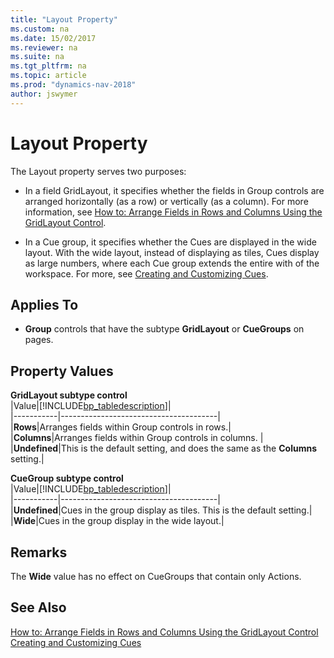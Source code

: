 ```yaml
---
title: "Layout Property"
ms.custom: na
ms.date: 15/02/2017
ms.reviewer: na
ms.suite: na
ms.tgt_pltfrm: na
ms.topic: article
ms.prod: "dynamics-nav-2018"
author: jswymer
---
```

# Layout Property
The Layout property serves two purposes:

-   In a field GridLayout, it specifies whether the fields in Group controls are arranged horizontally (as a row) or vertically (as a column). For more information, see  [How to: Arrange Fields in Rows and Columns Using the GridLayout Control](How-to--Arrange-Fields-in-Rows-and-Columns-Using-the-GridLayout-Control.md).

-   In a Cue group, it specifies whether the Cues are displayed in the wide layout. With the wide layout, instead of displaying as tiles, Cues display as large numbers, where each Cue group extends the entire with of the workspace. For more, see  [Creating and Customizing Cues](Creating-and-Customizing-Cues.md). 
  
## Applies To  
  
-   **Group** controls that have the subtype **GridLayout** or **CueGroups** on pages.  
  
## Property Values  

**GridLayout subtype control**  
|Value|[!INCLUDE[bp_tabledescription](includes/bp_tabledescription_md.md)]|  
|-----------|---------------------------------------|  
|**Rows**|Arranges fields within Group controls in rows.|  
|**Columns**|Arranges fields within Group controls in columns. |  
|**Undefined**|This is the default setting, and does the same as the **Columns** setting.|  

**CueGroup subtype control**  
|Value|[!INCLUDE[bp_tabledescription](includes/bp_tabledescription_md.md)]|  
|-----------|---------------------------------------|  
|**Undefined**|Cues in the group display as tiles. This is the default setting.|
|**Wide**|Cues in the group display in the wide layout.|  

## Remarks
The **Wide** value has no effect on CueGroups that contain only Actions. 
  
## See Also  
[How to: Arrange Fields in Rows and Columns Using the GridLayout Control](How-to--Arrange-Fields-in-Rows-and-Columns-Using-the-GridLayout-Control.md)   
[Creating and Customizing Cues](Creating-and-Customizing-Cues.md)  